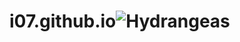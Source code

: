 # i07.github.io![Hydrangeas](https://user-images.githubusercontent.com/59197240/184831829-3ed6d76c-0378-4153-bbdc-0bd94f910fc4.jpg)
